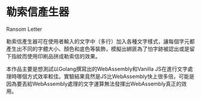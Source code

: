 # 勒索信產生器
Ransom Letter

勒索信產生器可在使用者輸入的文字中（多行）加入各種文字樣式，讓每個字元都產生出不同的字體大小、顏色和底色等裝飾，模擬出綁匪為了怕字跡被認出或是留下指紋而使用印刷品拼成勒索信的效果。


本作品主要是想測試以Golang撰寫出的WebAssembly和Vanilla JS在進行文字處理時哪個方式效率較佳。實驗結果竟然是JS比WebAssembly快上很多倍，可能是因為要丟給WebAssembly處理的文字運算無法發揮出WebAssembly真正的效用。
